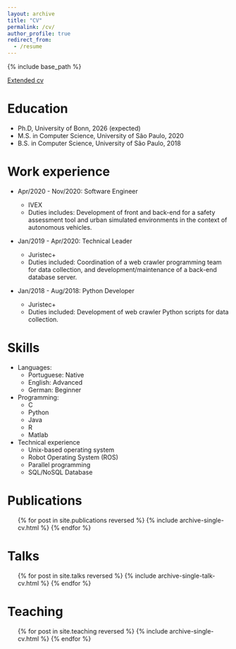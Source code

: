 ```yaml
---
layout: archive
title: "CV"
permalink: /cv/
author_profile: true
redirect_from:
  - /resume
---
```


{% include base_path %}

[Extended cv](https://docs.google.com/gview?url=https://raw.githubusercontent.com/nuneslu/nuneslu.github.io/5d91feede885f90991defc7ebe9de9afed474b92/files/curriculum-vitae.pdf)

Education
======
* Ph.D, University of Bonn, 2026 (expected)
* M.S. in Computer Science, University of São Paulo, 2020
* B.S. in Computer Science, University of São Paulo, 2018

Work experience
======
* Apr/2020 - Nov/2020: Software Engineer
  * IVEX
  * Duties includes: Development of front and back-end for a safety assessment tool and urban simulated environments in the context of autonomous vehicles.

* Jan/2019 - Apr/2020: Technical Leader
  * Juristec+
  * Duties included: Coordination of a web crawler programming team for data collection, and development/maintenance of a back-end database server.

* Jan/2018 - Aug/2018: Python Developer
  * Juristec+
  * Duties included: Development of web crawler Python scripts for data collection.
  
Skills
======
* Languages:
  * Portuguese: Native
  * English: Advanced
  * German: Beginner
* Programming:
  * C
  * Python
  * Java
  * R
  * Matlab
* Technical experience
  * Unix-based operating system
  * Robot Operating System (ROS)
  * Parallel programming
  * SQL/NoSQL Database

Publications
======
  <ul>{% for post in site.publications reversed %}
    {% include archive-single-cv.html %}
  {% endfor %}</ul>
  
Talks
======
  <ul>{% for post in site.talks reversed %}
    {% include archive-single-talk-cv.html  %}
  {% endfor %}</ul>
  
Teaching
======
  <ul>{% for post in site.teaching reversed %}
    {% include archive-single-cv.html %}
  {% endfor %}</ul>
